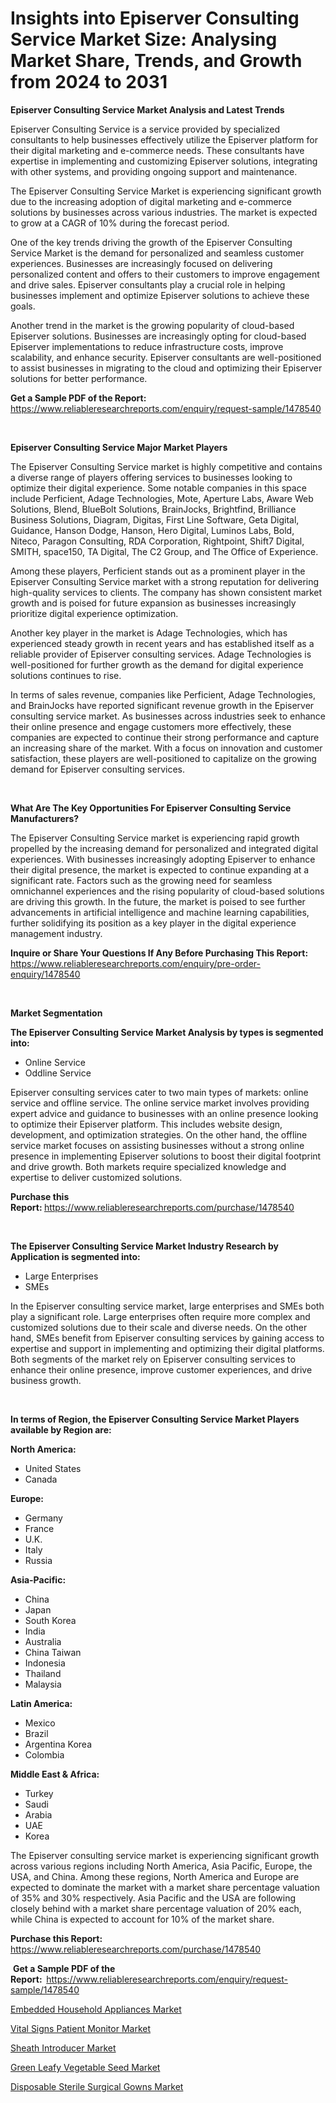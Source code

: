 <p><h1>Insights into Episerver Consulting Service Market Size: Analysing Market Share, Trends, and Growth from 2024 to 2031</h1></p><p><strong>Episerver Consulting Service Market Analysis and Latest Trends</strong></p>
<p><p>Episerver Consulting Service is a service provided by specialized consultants to help businesses effectively utilize the Episerver platform for their digital marketing and e-commerce needs. These consultants have expertise in implementing and customizing Episerver solutions, integrating with other systems, and providing ongoing support and maintenance.</p><p>The Episerver Consulting Service Market is experiencing significant growth due to the increasing adoption of digital marketing and e-commerce solutions by businesses across various industries. The market is expected to grow at a CAGR of 10% during the forecast period.</p><p>One of the key trends driving the growth of the Episerver Consulting Service Market is the demand for personalized and seamless customer experiences. Businesses are increasingly focused on delivering personalized content and offers to their customers to improve engagement and drive sales. Episerver consultants play a crucial role in helping businesses implement and optimize Episerver solutions to achieve these goals.</p><p>Another trend in the market is the growing popularity of cloud-based Episerver solutions. Businesses are increasingly opting for cloud-based Episerver implementations to reduce infrastructure costs, improve scalability, and enhance security. Episerver consultants are well-positioned to assist businesses in migrating to the cloud and optimizing their Episerver solutions for better performance.</p></p>
<p><strong>Get a Sample PDF of the Report:&nbsp;</strong> <a href="https://www.reliableresearchreports.com/enquiry/request-sample/1478540">https://www.reliableresearchreports.com/enquiry/request-sample/1478540</a></p>
<p>&nbsp;</p>
<p><strong>Episerver Consulting Service Major Market Players</strong></p>
<p><p>The Episerver Consulting Service market is highly competitive and contains a diverse range of players offering services to businesses looking to optimize their digital experience. Some notable companies in this space include Perficient, Adage Technologies, Mote, Aperture Labs, Aware Web Solutions, Blend, BlueBolt Solutions, BrainJocks, Brightfind, Brilliance Business Solutions, Diagram, Digitas, First Line Software, Geta Digital, Guidance, Hanson Dodge, Hanson, Hero Digital, Luminos Labs, Bold, Niteco, Paragon Consulting, RDA Corporation, Rightpoint, Shift7 Digital, SMITH, space150, TA Digital, The C2 Group, and The Office of Experience.</p><p>Among these players, Perficient stands out as a prominent player in the Episerver Consulting Service market with a strong reputation for delivering high-quality services to clients. The company has shown consistent market growth and is poised for future expansion as businesses increasingly prioritize digital experience optimization.</p><p>Another key player in the market is Adage Technologies, which has experienced steady growth in recent years and has established itself as a reliable provider of Episerver consulting services. Adage Technologies is well-positioned for further growth as the demand for digital experience solutions continues to rise.</p><p>In terms of sales revenue, companies like Perficient, Adage Technologies, and BrainJocks have reported significant revenue growth in the Episerver consulting service market. As businesses across industries seek to enhance their online presence and engage customers more effectively, these companies are expected to continue their strong performance and capture an increasing share of the market. With a focus on innovation and customer satisfaction, these players are well-positioned to capitalize on the growing demand for Episerver consulting services.</p></p>
<p>&nbsp;</p>
<p><strong>What Are The Key Opportunities For Episerver Consulting Service Manufacturers?</strong></p>
<p><p>The Episerver Consulting Service market is experiencing rapid growth propelled by the increasing demand for personalized and integrated digital experiences. With businesses increasingly adopting Episerver to enhance their digital presence, the market is expected to continue expanding at a significant rate. Factors such as the growing need for seamless omnichannel experiences and the rising popularity of cloud-based solutions are driving this growth. In the future, the market is poised to see further advancements in artificial intelligence and machine learning capabilities, further solidifying its position as a key player in the digital experience management industry.</p></p>
<p><strong>Inquire or Share Your Questions If Any Before Purchasing This Report:</strong> <a href="https://www.reliableresearchreports.com/enquiry/pre-order-enquiry/1478540">https://www.reliableresearchreports.com/enquiry/pre-order-enquiry/1478540</a></p>
<p>&nbsp;</p>
<p><strong>Market Segmentation</strong></p>
<p><strong>The Episerver Consulting Service Market Analysis by types is segmented into:</strong></p>
<p><ul><li>Online Service</li><li>Oddline Service</li></ul></p>
<p><p>Episerver consulting services cater to two main types of markets: online service and offline service. The online service market involves providing expert advice and guidance to businesses with an online presence looking to optimize their Episerver platform. This includes website design, development, and optimization strategies. On the other hand, the offline service market focuses on assisting businesses without a strong online presence in implementing Episerver solutions to boost their digital footprint and drive growth. Both markets require specialized knowledge and expertise to deliver customized solutions.</p></p>
<p><strong>Purchase this Report:&nbsp;</strong><a href="https://www.reliableresearchreports.com/purchase/1478540">https://www.reliableresearchreports.com/purchase/1478540</a></p>
<p>&nbsp;</p>
<p><strong>The Episerver Consulting Service Market Industry Research by Application is segmented into:</strong></p>
<p><ul><li>Large Enterprises</li><li>SMEs</li></ul></p>
<p><p>In the Episerver consulting service market, large enterprises and SMEs both play a significant role. Large enterprises often require more complex and customized solutions due to their scale and diverse needs. On the other hand, SMEs benefit from Episerver consulting services by gaining access to expertise and support in implementing and optimizing their digital platforms. Both segments of the market rely on Episerver consulting services to enhance their online presence, improve customer experiences, and drive business growth.</p></p>
<p>&nbsp;</p>
<p><strong>In terms of Region, the Episerver Consulting Service Market Players available by Region are:</strong></p>
<p>
    <p> <strong> North America: </strong>
        <ul>
            <li>United States</li>
            <li>Canada</li>
        </ul>
        </p> 
    <p> <strong> Europe: </strong>
        <ul>
            <li>Germany</li>
            <li>France</li>
            <li>U.K.</li>
            <li>Italy</li>
            <li>Russia</li>
        </ul>
        </p> 
    <p> <strong> Asia-Pacific: </strong>
        <ul>
            <li>China</li>
            <li>Japan</li>
            <li>South Korea</li>
            <li>India</li>
            <li>Australia</li>
            <li>China Taiwan</li>
            <li>Indonesia</li>
            <li>Thailand</li>
            <li>Malaysia</li>
        </ul>
        </p> 
    <p> <strong> Latin America: </strong>
        <ul>
            <li>Mexico</li>
            <li>Brazil</li>
            <li>Argentina Korea</li>
            <li>Colombia</li>
        </ul>
        </p> 
    <p> <strong> Middle East & Africa: </strong>
        <ul>
            <li>Turkey</li>
            <li>Saudi</li>
            <li>Arabia</li>
            <li>UAE</li>
            <li>Korea</li>
        </ul>
    </p>
    </p>
<p><p>The Episerver consulting service market is experiencing significant growth across various regions including North America, Asia Pacific, Europe, the USA, and China. Among these regions, North America and Europe are expected to dominate the market with a market share percentage valuation of 35% and 30% respectively. Asia Pacific and the USA are following closely behind with a market share percentage valuation of 20% each, while China is expected to account for 10% of the market share.</p></p>
<p><strong>Purchase this Report: </strong><a href="https://www.reliableresearchreports.com/purchase/1478540">https://www.reliableresearchreports.com/purchase/1478540</a></p>
<p>&nbsp;<strong>Get a Sample PDF of the Report:&nbsp;&nbsp;</strong><a href="https://www.reliableresearchreports.com/enquiry/request-sample/1478540">https://www.reliableresearchreports.com/enquiry/request-sample/1478540</a></p>
<p><strong></strong></p>
<p><p><a href="https://github.com/johnbach50/Market-Research-Report-List-1/blob/main/embedded-household-appliances-market.md">Embedded Household Appliances Market</a></p><p><a href="https://medium.com/@bobbyburke98/vital-signs-patient-monitor-market-trends-forecast-and-competitive-analysis-to-2031-7b6ffa3124db">Vital Signs Patient Monitor Market</a></p><p><a href="https://medium.com/@bobbyburke98/sheath-introducer-nbsp-market-focuses-on-market-share-size-and-projected-forecast-till-2031-608b03a869fe">Sheath Introducer Market</a></p><p><a href="https://github.com/lylyparadise/Market-Research-Report-List-1/blob/main/green-leafy-vegetable-seed-market.md">Green Leafy Vegetable Seed Market</a></p><p><a href="https://medium.com/@bobbyburke98/disposable-sterile-surgical-gowns-market-share-evolution-and-market-growth-trends-2024-2031-4115bd4e09c8">Disposable Sterile Surgical Gowns Market</a></p></p>